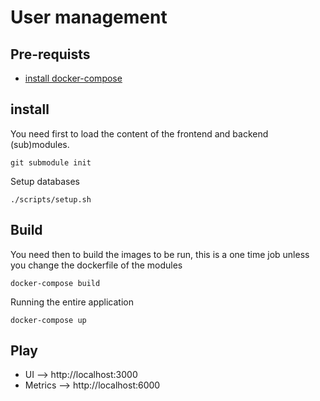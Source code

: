 # User management

## Pre-requists

- [install docker-compose ](https://docs.docker.com/compose/install/)

## install

You need first to load the content of the frontend and backend (sub)modules.

```
git submodule init
```

Setup databases

```
./scripts/setup.sh
```

## Build

You need then to build the images to be run, this is a one time job unless you change the dockerfile of the modules

```
docker-compose build
```

Running the entire application

```
docker-compose up
```

## Play

- UI --> http://localhost:3000
- Metrics --> http://localhost:6000
